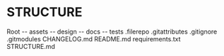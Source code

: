 # STRUCTURE

Root
-- assets
-- design
-- docs
-- tests
.filerepo
.gitattributes
.gitignore
.gitmodules
CHANGELOG.md
README.md
requirements.txt
STRUCTURE.md